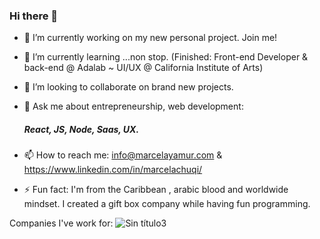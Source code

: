 ### Hi there 👋



- 🔭 I’m currently working on my new personal project. Join me!
- 🌱 I’m currently learning ...non stop. (Finished: Front-end Developer & back-end @ Adalab ~ UI/UX @ California Institute of Arts)
- 👯 I’m looking to collaborate on brand new projects.
- 💬 Ask me about entrepreneurship, web development:
     ##### React, JS, Node, Saas, UX.
     
     
- 📫 How to reach me: info@marcelayamur.com & https://www.linkedin.com/in/marcelachuqi/
- ⚡ Fun fact: I'm from the Caribbean , arabic blood and worldwide mindset. I created a gift box company while having fun programming.

Companies I've work for:
![Sin título3](https://user-images.githubusercontent.com/81633985/124368301-33440900-dc60-11eb-875f-f0101527150e.jpg)
